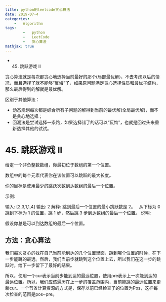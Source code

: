 ```yaml
---
title: python刷leetcode贪心算法
date: 2019-07-4
categories: 
	-   Algorithm
tags:  
        -   python
        -   LeetCode
        -   贪心算法
mathjax: true
---
```


-   45. 跳跃游戏 II

<!-- more -->
贪心算法就是每次都贪心地选择当前最好的那个(局部最优解)，不去考虑以后的情况，而且选择了就不能够“反悔”了，如果原问题满足贪心选择性质和最优子结构，那么最后得到的解就是最优解。

区别于其他算法：

-   动态规划每次都是综合所有子问题的解得到当前的最优解(全局最优解)，而不是贪心地选择；
-   回溯法是尝试选择一条路，如果选择错了的话可以“反悔”，也就是回过头来重新选择其他的试试。

# 45. 跳跃游戏 II
给定一个非负整数数组，你最初位于数组的第一个位置。

数组中的每个元素代表你在该位置可以跳跃的最大长度。

你的目标是使用最少的跳跃次数到达数组的最后一个位置。

示例:

输入: [2,3,1,1,4]
输出: 2
解释: 跳到最后一个位置的最小跳跃数是 2。
     从下标为 0 跳到下标为 1 的位置，跳 1 步，然后跳 3 步到达数组的最后一个位置。
说明:

假设你总是可以到达数组的最后一个位置。

## 方法：贪心算法
我们每次贪心的找在自己当前能到达的几个位置里面，跳到哪个位置的时候，在下一步能跳的最远。然后，我们当前步就跳到这个位置上去，所以我们在这一步的跳跃时，给下一步留下了最好的结果。

所以，使用一个cur表示当前步能到达的最远位置，使用pre表示上一次能到达的最远位置。所以，我们应该遍历在上一步的覆盖范围内，当前能跳的最远位置来更新cur。一个节省计算资源的方式是，保存以前已经检查了的位置为Pos，这样每次检查的范围是pos~pre。

```python

```